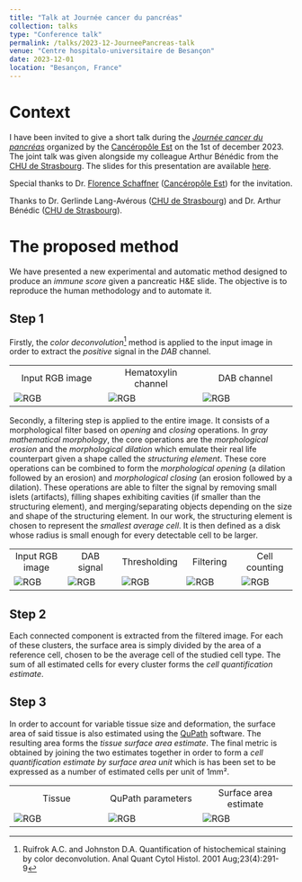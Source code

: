 ```yaml
---
title: "Talk at Journée cancer du pancréas"
collection: talks
type: "Conference talk"
permalink: /talks/2023-12-JourneePancreas-talk
venue: "Centre hospitalo-universitaire de Besançon"
date: 2023-12-01
location: "Besançon, France"
---
```


Context
======

I have been invited to give a short talk during the [*Journée cancer du pancréas*](https://www.canceropole-est.org/journee-cancer-du-pancreas) organized by the [Cancéropôle Est](https://www.canceropole-est.org/) on the 1st of december 2023.
The joint talk was given alongside my colleague Arthur Bénédic from the [CHU de Strasbourg](https://www.chru-strasbourg.fr/).
The slides for this presentation are available [here](/files/2023-JourneePancreas-slides.pdf).

Special thanks to Dr. [Florence Schaffner](https://www.canceropole-est.org/la-recherche/annuaire-du-canceropole-est/personnes/detail?id=2593) ([Cancéropôle Est](https://www.canceropole-est.org/)) for the invitation.

Thanks to Dr. Gerlinde Lang-Avérous ([CHU de Strasbourg](https://www.chru-strasbourg.fr/)) and Dr. Arthur Bénédic ([CHU de Strasbourg](https://www.chru-strasbourg.fr/)).


The proposed method
======

We have presented a new experimental and automatic method designed to produce an *immune score* given a pancreatic H&E slide.
The objective is to reproduce the human methodology and to automate it.

Step 1
-----

Firstly, the *color deconvolution*[^1] method is applied to the input image in order to extract the *positive* signal in the *DAB* channel.

<table>
    <tr>
        <td width="33%" align="middle">Input RGB image</td>
        <td width="33%" align="middle">Hematoxylin channel</td>
        <td width="33%" align="middle">DAB channel</td>
    </tr>
    <tr>
        <td valign="top"><img src="https://romain96.github.io//files/2023-JourneePancreas/deconvolution_rgb.png" alt="RGB"/></td>
        <td valign="top"><img src="https://romain96.github.io//files/2023-JourneePancreas/deconvolution_hematoxylin.png" alt="RGB"/></td>
        <td valign="top"><img src="https://romain96.github.io//files/2023-JourneePancreas/deconvolution_dab.png" alt="RGB"/></td>
    </tr>
</table>

Secondly, a filtering step is applied to the entire image.
It consists of a morphological filter based on *opening* and *closing* operations.
In *gray mathematical morphology*, the core operations are the *morphological erosion* and the *morphological dilation* which emulate their real life counterpart given a shape called the *structuring element*.
These core operations can be combined to form the *morphological opening* (a dilation followed by an erosion) and *morphological closing* (an erosion followed by a dilation).
These operations are able to filter the signal by removing small islets (artifacts), filling shapes exhibiting cavities (if smaller than the structuring element), and merging/separating objects depending on the size and shape of the structuring element.
In our work, the structuring element is chosen to represent the *smallest average cell*.
It is then defined as a disk whose radius is small enough for every detectable cell to be larger.

<table>
    <tr>
        <td width="20%" align="middle">Input RGB image</td>
        <td width="20%" align="middle">DAB signal</td>
        <td width="20%" align="middle">Thresholding</td>
        <td width="20%" align="middle">Filtering</td>
        <td width="20%" align="middle">Cell counting</td>
    </tr>
    <tr>
        <td valign="top"><img src="https://romain96.github.io//files/2023-JourneePancreas/input.png" alt="RGB"/></td>
        <td valign="top"><img src="https://romain96.github.io//files/2023-JourneePancreas/dab.png" alt="RGB"/></td>
        <td valign="top"><img src="https://romain96.github.io//files/2023-JourneePancreas/dab_thresholding.png" alt="RGB"/></td>
        <td valign="top"><img src="https://romain96.github.io//files/2023-JourneePancreas/dab_filtering.png" alt="RGB"/></td>
        <td valign="top"><img src="https://romain96.github.io//files/2023-JourneePancreas/output.png" alt="RGB"/></td>
    </tr>
</table>

Step 2
-----

Each connected component is extracted from the filtered image.
For each of these clusters, the surface area is simply divided by the area of a reference cell, chosen to be the average cell of the studied cell type.
The sum of all estimated cells for every cluster forms the *cell quantification estimate*.

Step 3
-----

In order to account for variable tissue size and deformation, the surface area of said tissue is also estimated using the [QuPath](https://qupath.github.io/) software.
The resulting area forms the *tissue surface area estimate*.
The final metric is obtained by joining the two estimates together in order to form a *cell quantification estimate by surface area unit* which is has been set to be expressed as a number of estimated cells per unit of 1mm².

<table>
    <tr>
        <td width="33%" align="middle">Tissue</td>
        <td width="33%" align="middle">QuPath parameters</td>
        <td width="33%" align="middle">Surface area estimate</td>
    </tr>
    <tr>
        <td valign="top"><img src="https://romain96.github.io//files/2023-JourneePancreas/tissue.png" alt="RGB"/></td>
        <td valign="top"><img src="https://romain96.github.io//files/2023-JourneePancreas/qupath.png" alt="RGB"/></td>
        <td valign="top"><img src="https://romain96.github.io//files/2023-JourneePancreas/tissue_area.png" alt="RGB"/></td>
    </tr>
</table>

[^1]: Ruifrok A.C. and Johnston D.A. Quantification of histochemical staining by color deconvolution. Anal Quant Cytol Histol. 2001 Aug;23(4):291-9